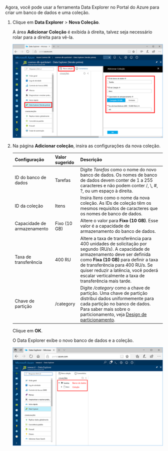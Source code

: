 Agora, você pode usar a ferramenta Data Explorer no Portal do Azure para criar um banco de dados e uma coleção. 

1. Clique em **Data Explorer** > **Nova Coleção**. 
    
    A área **Adicionar Coleção** é exibida à direita, talvez seja necessário rolar para a direita para vê-la.

    ![O Data Explorer do Portal do Azure, folha Adicionar Coleção](./media/cosmos-db-create-collection/azure-cosmosdb-data-explorer.png)

2. Na página **Adicionar coleção**, insira as configurações da nova coleção.

    Configuração|Valor sugerido|Descrição
    ---|---|---
    ID do banco de dados|Tarefas|Digite *Tarefas* como o nome do novo banco de dados. Os nomes de banco de dados devem conter de 1 a 255 caracteres e não podem conter /, \\, #, ?, ou um espaço à direita.
    ID da coleção|Itens|Insira *Itens* como o nome da nova coleção. As IDs de coleção têm os mesmos requisitos de caracteres que os nomes de banco de dados.
    Capacidade de armazenamento| Fixo (10 GB)|Altere o valor para **Fixo (10 GB)**. Esse valor é a capacidade de armazenamento do banco de dados.
    Taxa de transferência|400 RU|Altere a taxa de transferência para 400 unidades de solicitação por segundo (RU/s). A capacidade de armazenamento deve ser definida como **Fixa (10 GB)** para definir a taxa de transferência para 400 RU/s. Se quiser reduzir a latência, você poderá escalar verticalmente a taxa de transferência mais tarde. 
    Chave de partição|/category|Digite */category* como a chave de partição. Uma chave de partição distribui dados uniformemente para cada partição no banco de dados. Para saber mais sobre o particionamento, veja [Design de particionamento](../articles/cosmos-db/partition-data.md#designing-for-partitioning).

    Clique em **OK**.

    O Data Explorer exibe o novo banco de dados e a coleção.

    ![O Data Explorer do Portal do Azure, mostrando o novo banco de dados e a coleção](./media/cosmos-db-create-collection/azure-cosmos-db-new-collection.png)